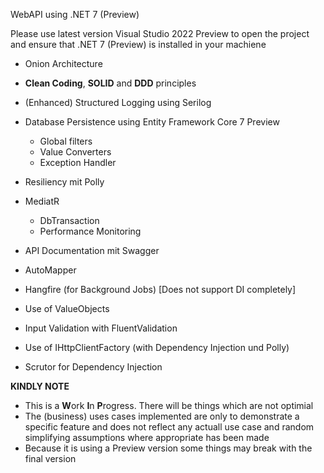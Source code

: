 WebAPI using .NET 7 (Preview)

Please use latest version Visual Studio 2022 Preview to open the project and ensure that .NET 7 (Preview) is installed in your machiene

- Onion Architecture

- **Clean Coding**, **SOLID** and **DDD** principles

- (Enhanced) Structured Logging using Serilog

- Database Persistence using Entity Framework Core 7 Preview
	- Global filters
	- Value Converters
	- Exception Handler

- Resiliency mit Polly

- MediatR
	- DbTransaction
	- Performance Monitoring

- API Documentation mit Swagger

- AutoMapper

- Hangfire (for Background Jobs) [Does not support DI completely]

- Use of ValueObjects

- Input Validation with FluentValidation

- Use of IHttpClientFactory (with Dependency Injection und Polly)

- Scrutor for Dependency Injection

**KINDLY NOTE**
- This is a **W**ork **I**n **P**rogress. There will be things which are not optimial
- The (business) uses cases implemented are only to demonstrate a specific feature and does not reflect any actuall use case and random simplifying assumptions where appropriate has been made
- Because it is using a Preview version some things may break with the final version
